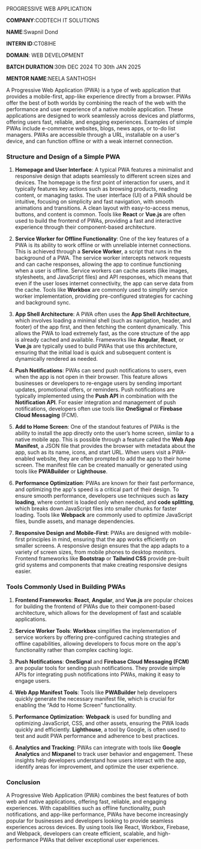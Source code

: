 PROGRESSIVE WEB APPLICATION

**COMPANY**:CODTECH IT SOLUTIONS

**NAME**:Swapnil Dond

**INTERN ID**:CT08IHE

**DOMAIN**: WEB DEVELOPMENT

**BATCH DURATION**:30th DEC 2024 TO 30th JAN 2025

**MENTOR NAME**:NEELA SANTHOSH

A Progressive Web Application (PWA) is a type of web application that provides a mobile-first, app-like experience directly from a browser. PWAs offer the best of both worlds by combining the reach of the web with the performance and user experience of a native mobile application. These applications are designed to work seamlessly across devices and platforms, offering users fast, reliable, and engaging experiences. Examples of simple PWAs include e-commerce websites, blogs, news apps, or to-do list managers. PWAs are accessible through a URL, installable on a user's device, and can function offline or with a weak internet connection.

### Structure and Design of a Simple PWA

1. **Homepage and User Interface**:
   A typical PWA features a minimalist and responsive design that adapts seamlessly to different screen sizes and devices. The homepage is the first point of interaction for users, and it typically features key actions such as browsing products, reading content, or managing tasks. The user interface (UI) of a PWA should be intuitive, focusing on simplicity and fast navigation, with smooth animations and transitions. A clean layout with easy-to-access menus, buttons, and content is common. Tools like **React** or **Vue.js** are often used to build the frontend of PWAs, providing a fast and interactive experience through their component-based architecture.

2. **Service Worker for Offline Functionality**:
   One of the key features of a PWA is its ability to work offline or with unreliable internet connections. This is achieved through a **Service Worker**, a script that runs in the background of a PWA. The service worker intercepts network requests and can cache responses, allowing the app to continue functioning when a user is offline. Service workers can cache assets (like images, stylesheets, and JavaScript files) and API responses, which means that even if the user loses internet connectivity, the app can serve data from the cache. Tools like **Workbox** are commonly used to simplify service worker implementation, providing pre-configured strategies for caching and background sync.

3. **App Shell Architecture**:
   A PWA often uses the **App Shell Architecture**, which involves loading a minimal shell (such as navigation, header, and footer) of the app first, and then fetching the content dynamically. This allows the PWA to load extremely fast, as the core structure of the app is already cached and available. Frameworks like **Angular**, **React**, or **Vue.js** are typically used to build PWAs that use this architecture, ensuring that the initial load is quick and subsequent content is dynamically rendered as needed.

4. **Push Notifications**:
   PWAs can send push notifications to users, even when the app is not open in their browser. This feature allows businesses or developers to re-engage users by sending important updates, promotional offers, or reminders. Push notifications are typically implemented using the **Push API** in combination with the **Notification API**. For easier integration and management of push notifications, developers often use tools like **OneSignal** or **Firebase Cloud Messaging** (FCM).

5. **Add to Home Screen**:
   One of the standout features of PWAs is the ability to install the app directly onto the user’s home screen, similar to a native mobile app. This is possible through a feature called the **Web App Manifest**, a JSON file that provides the browser with metadata about the app, such as its name, icons, and start URL. When users visit a PWA-enabled website, they are often prompted to add the app to their home screen. The manifest file can be created manually or generated using tools like **PWABuilder** or **Lighthouse**.

6. **Performance Optimization**:
   PWAs are known for their fast performance, and optimizing the app's speed is a critical part of their design. To ensure smooth performance, developers use techniques such as **lazy loading**, where content is loaded only when needed, and **code splitting**, which breaks down JavaScript files into smaller chunks for faster loading. Tools like **Webpack** are commonly used to optimize JavaScript files, bundle assets, and manage dependencies.

7. **Responsive Design and Mobile-First**:
   PWAs are designed with mobile-first principles in mind, ensuring that the app works efficiently on smaller screens. A responsive design ensures that the app adapts to a variety of screen sizes, from mobile phones to desktop monitors. Frontend frameworks like **Bootstrap** or **Tailwind CSS** provide pre-built grid systems and components that make creating responsive designs easier.

### Tools Commonly Used in Building PWAs

1. **Frontend Frameworks**: **React**, **Angular**, and **Vue.js** are popular choices for building the frontend of PWAs due to their component-based architecture, which allows for the development of fast and scalable applications.

2. **Service Worker Tools**: **Workbox** simplifies the implementation of service workers by offering pre-configured caching strategies and offline capabilities, allowing developers to focus more on the app's functionality rather than complex caching logic.

3. **Push Notifications**: **OneSignal** and **Firebase Cloud Messaging (FCM)** are popular tools for sending push notifications. They provide simple APIs for integrating push notifications into PWAs, making it easy to engage users.

4. **Web App Manifest Tools**: Tools like **PWABuilder** help developers quickly generate the necessary manifest file, which is crucial for enabling the “Add to Home Screen” functionality.

5. **Performance Optimization**: **Webpack** is used for bundling and optimizing JavaScript, CSS, and other assets, ensuring the PWA loads quickly and efficiently. **Lighthouse**, a tool by Google, is often used to test and audit PWA performance and adherence to best practices.

6. **Analytics and Tracking**: PWAs can integrate with tools like **Google Analytics** and **Mixpanel** to track user behavior and engagement. These insights help developers understand how users interact with the app, identify areas for improvement, and optimize the user experience.

### Conclusion

A Progressive Web Application (PWA) combines the best features of both web and native applications, offering fast, reliable, and engaging experiences. With capabilities such as offline functionality, push notifications, and app-like performance, PWAs have become increasingly popular for businesses and developers looking to provide seamless experiences across devices. By using tools like React, Workbox, Firebase, and Webpack, developers can create efficient, scalable, and high-performance PWAs that deliver exceptional user experiences.
